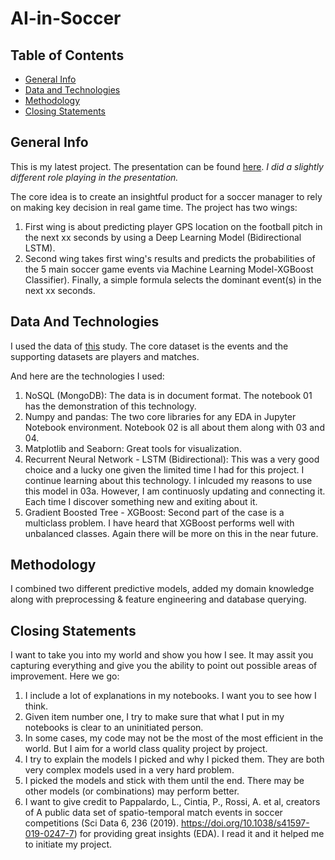 # AI-in-Soccer

## Table of Contents
* [General Info](#general-info)
* [Data and Technologies](#data-and-technologies)
* [Methodology](#methodology)
* [Closing Statements](#closing-statements)

## General Info
This is my latest project. The presentation can be found [here](https://www.youtube.com/watch?v=mEMU-EshNfc&feature=youtu.be). *I did a slightly different role playing in the presentation.*

The core idea is to create an insightful product for a soccer manager to rely on making key decision in real game time. The project has two wings: 
 1) First wing is about predicting player GPS location on the football pitch in the next xx seconds by using a Deep Learning Model (Bidirectional LSTM). 
 2) Second wing takes first wing's results and predicts the probabilities of the 5 main soccer game events via Machine Learning Model-XGBoost Classifier). Finally, a simple formula selects the dominant event(s) in the next xx seconds.

## Data And Technologies

I  used the data of [this](https://www.nature.com/articles/s41597-019-0247-7) study. The core dataset is the events and the supporting datasets are players and matches.

And here are the technologies I used:
  1) NoSQL (MongoDB): The data is in document format. The notebook 01 has the demonstration of this technology.
  2) Numpy and pandas: The two core libraries for any EDA in Jupyter Notebook environment. Notebook 02 is all about them along with 03 and 04.
  3) Matplotlib and Seaborn: Great tools for visualization.
  4) Recurrent Neural Network - LSTM (Bidirectional): This was a very good choice and a lucky one given the limited time I had for this project. I continue learning about this technology. I inlcuded my reasons to use this model in 03a. However, I am continuosly updating and connecting it. Each time I discover something new and exiting about it. 
  5) Gradient Boosted Tree - XGBoost: Second part of the case is a multiclass problem. I have heard that XGBoost performs well with unbalanced classes. Again there will be more on this in the near future.

## Methodology

I combined two different predictive models, added my domain knowledge along with preprocessing & feature engineering and database querying.

## Closing Statements

I want to take you into my world and show you how I see. It may assit you capturing everything and give you the ability to point out possible areas of improvement. Here we go:
  1) I include a lot of explanations in my notebooks. I want you to see how I think.
  2) Given item number one, I try to make sure that what I put in my notebooks is clear to an uninitiated person.
  3) In some cases, my code may not be the most of the most efficient in the world. But I aim for a world class quality project by project.
  4) I try to explain the models I picked and why I picked them. They are both very complex models used in a very hard problem.
  5) I picked the models and stick with them until the end. There may be other models (or combinations) may perform better. 
  6) I want to give credit to Pappalardo, L., Cintia, P., Rossi, A. et al, creators of A public data set of spatio-temporal match events in soccer competitions (Sci Data 6, 236 (2019). https://doi.org/10.1038/s41597-019-0247-7) for providing great insights (EDA). I read it and it helped me to initiate my project.
